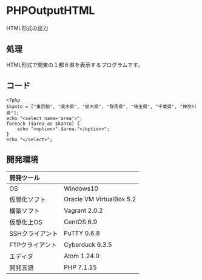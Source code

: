 # PHPOutputHTML
HTML形式の出力

## 処理
HTML形式で関東の１都６県を表示するプログラムです。

## コード
```
<?php
$kanto = ["東京都", "茨木県", "栃木県", "群馬県", "埼玉県", "千葉県", "神奈川県"];
echo "<select name='area'>";
foreach ($area as $kanto) {
    echo "<option>".$area."</option>";
}
echo "</select>";
```
  
## 開発環境
| 開発ツール |  |
|:-|:-|
| OS | Windows10 |
| 仮想化ソフト | Oracle VM VirtualBox 5.2 |
| 構築ソフト | Vagrant 2.0.2 |
| 仮想化上OS | CentOS 6.9 |
| SSHクライアント | PuTTY 0.6.8 |
| FTPクライアント | Cyberduck 6.3.5 |
| エディタ | Atom 1.24.0 |
| 開発言語 | PHP 7.1.15 |
